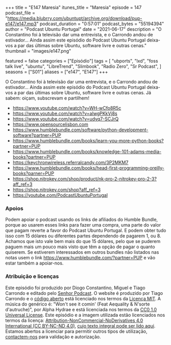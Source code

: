 +++
title = "E147 Maresia"
itunes_title = "Maresia"
episode = 147
podcast_file = "https://media.blubrry.com/ubuntupt/archive.org/download/pup-e147/e147.mp3"
podcast_duration = "0:57:01"
podcast_bytes = "55194394"
author = "Podcast Ubuntu Portugal"
date = "2021-06-17"
description = "O Constantino foi à televisão dar uma entrevista, e o Carrondo andou de estivador… Ainda assim este episódio do Podcast Ubuntu Portugal deixa-vos a par das últimas sobre Ubuntu, software livre e outras cenas."
thumbnail = "images/e147.png"

featured = false
categories = ["Episódio"]
tags = [
  "ubports",
  "lxd",
  "foss talk live",
  "ubuntu",
  "LibreTrend",
  "Slimbook",
  "Radio Zero",
  "Sr Podcast",
]
seasons = ["S01"]
aliases = ["e147", "E147"]
+++

O Constantino foi à televisão dar uma entrevista, e o Carrondo andou de estivador… Ainda assim este episódio do Podcast Ubuntu Portugal deixa-vos a par das últimas sobre Ubuntu, software livre e outras cenas.
Já sabem: oiçam, subscrevam e partilhem!

* https://www.youtube.com/watch?v=WH-wCfo8R5c
* https://www.youtube.com/watch?v=aIwgPKkVj8s
* https://www.youtube.com/watch?v=udyq7-SCJrQ
* https://www.opensourcelisbon.com
* https://www.humblebundle.com/software/python-development-software?partner=PUP
* https://www.humblebundle.com/books/learn-you-more-python-books?partner=PUP
* https://www.humblebundle.com/books/knowledge-101-adams-media-books?partner=PUP
* https://keychronwireless.referralcandy.com/3P2MKM7
* https://www.humblebundle.com/books/head-first-programming-oreilly-books?parner=PUP
* https://shop.nitrokey.com/shop/product/nk-pro-2-nitrokey-pro-2-3?aff_ref=3
* https://shop.nitrokey.com/shop?aff_ref=3
* https://youtube.com/PodcastUbuntuPortugal



### Apoios
Podem apoiar o podcast usando os links de afiliados do Humble Bundle, porque ao usarem esses links para fazer uma compra, uma parte do valor que pagam reverte a favor do Podcast Ubuntu Portugal.
E podem obter tudo isso com 15 dólares ou diferentes partes dependendo de pagarem 1, ou 8.
Achamos que isto vale bem mais do que 15 dólares, pelo que se puderem paguem mais um pouco mais visto que têm a opção de pagar o quanto quiserem.
Se estiverem interessados em outros bundles não listados nas notas usem o link https://www.humblebundle.com/?partner=PUP e vão estar também a apoiar-nos.

### Atribuição e licenças
Este episódio foi produzido por Diogo Constantino, Miguel e Tiago Carrondo e editado pelo [Senhor Podcast](https://senhorpodcast.pt/).
O website é produzido por Tiago Carrondo e o [código aberto](https://gitlab.com/podcastubuntuportugal/website) está licenciado nos termos da [Licença MIT](https://gitlab.com/podcastubuntuportugal/website/main/LICENSE).
A música do genérico é: "Won't see it comin' (Feat Aequality & N'sorte d'autruche)", por Alpha Hydrae e está licenciada nos termos da [CC0 1.0 Universal License](https://creativecommons.org/publicdomain/zero/1.0/).
Este episódio e a imagem utilizada estão licenciados nos termos da licença: [Attribution-NonCommercial-NoDerivatives 4.0 International (CC BY-NC-ND 4.0)](https://creativecommons.org/licenses/by-nc-nd/4.0/), [cujo texto integral pode ser lido aqui](https://creativecommons.org/licenses/by-nc-nd/4.0/legalcode). Estamos abertos a licenciar para permitir outros tipos de utilização, [contactem-nos](https://podcastubuntuportugal.org/contactos) para validação e autorização.

